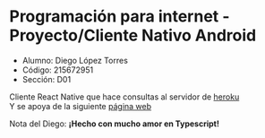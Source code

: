 # Programación para internet - Proyecto/Cliente Nativo Android

- Alumno: Diego López Torres 
- Código: 215672951
- Sección: D01

Cliente React Native que hace consultas al servidor de [heroku](https://github.com/DieGordoLT/Proyecto_Progra_Internet_Server) \
Y se apoya de la siguiente [página web](https://github.com/DieGordoLT/Proyecto_Progra_Internet_WebClient)


Nota del Diego: **¡Hecho con mucho amor en Typescript!**
